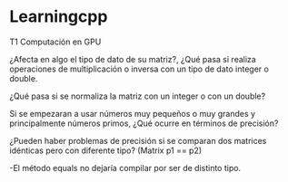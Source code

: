 # Learningcpp
T1 Computación en GPU

¿Afecta en algo el tipo de dato de su matriz?, ¿Qué pasa si realiza operaciones de multiplicación o inversa con un tipo de dato integer o double.


¿Qué pasa si se normaliza la matriz con un integer o con un double?


Si se empezaran a usar números muy pequeños o muy grandes y principalmente números
primos, ¿Qué ocurre en términos de precisión?


¿Pueden haber problemas de precisión si se comparan dos matrices idénticas pero con diferente
tipo? (Matrix p1 == p2)

-El método equals no dejaría compilar por ser de distinto tipo. 
